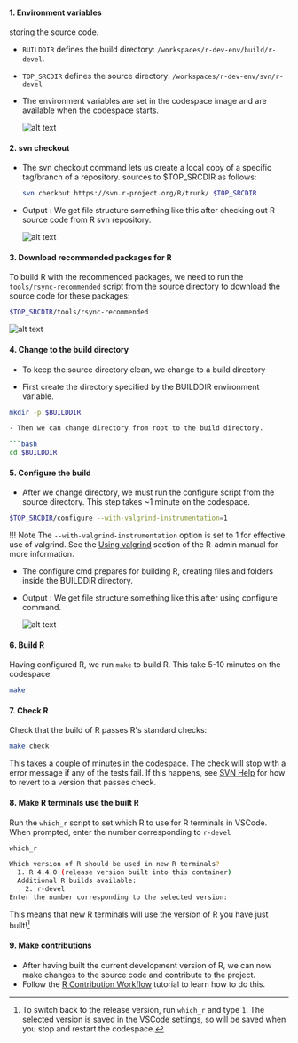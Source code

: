 
#### 1. Environment variables

  storing the source code.
- `BUILDDIR` defines the build directory: `/workspaces/r-dev-env/build/r-devel`.
- `TOP_SRCDIR` defines the source directory: `/workspaces/r-dev-env/svn/r-devel`
- The environment variables are set in the codespace image and are available
  when the codespace starts.

  ![alt text](../assets/rdev6.png)

#### 2. svn checkout
- The svn checkout command lets us create a local copy of a specific tag/branch
  of a repository.
  sources to $TOP_SRCDIR as follows:

    ```bash
    svn checkout https://svn.r-project.org/R/trunk/ $TOP_SRCDIR
    ```

- Output : We get file structure something like this after checking out R source
  code from R svn repository.

    ![alt text](../assets/rdev8.png)

#### 3. Download recommended packages for R

To build R with the recommended packages, we need to run the
`tools/rsync-recommended` script from the source directory to download the
source code for these packages:

```bash
$TOP_SRCDIR/tools/rsync-recommended
```

![alt text](../assets/rdev9.png)

#### 4. Change to the build directory

- To keep the source directory clean, we change to a build directory

- First create the directory specified by the BUILDDIR environment variable.

```bash
mkdir -p $BUILDDIR

- Then we can change directory from root to the build directory.

```bash
cd $BUILDDIR
```

#### 5. Configure the build

- After we change directory, we must run the configure script from the source
directory.  This step takes ~1 minute on the codespace.

```bash
$TOP_SRCDIR/configure --with-valgrind-instrumentation=1

```

<!-- markdownlint-disable MD046 -->
!!! Note
    The `--with-valgrind-instrumentation` option is set to 1 for effective use
    of valgrind. See the [Using
    valgrind](https://cran.r-project.org/doc/manuals/R-exts.html#Using-valgrind)
    section of the R-admin manual for more information.
<!-- markdownlint-enable MD046 -->

- The configure cmd prepares for building R, creating files and folders inside
  the BUILDDIR directory.
- Output : We get file structure something like this after using configure
  command.

    ![alt text](../assets/rdev7.png)

#### 6. Build R

Having configured R, we run `make` to build R. This take 5-10 minutes on the
codespace.

```bash
make
```

#### 7. Check R

Check that the build of R passes R's standard checks:

```bash
make check
```
This takes a couple of minutes in the codespace. The check will stop with a
error message if any of the tests fail. If this happens, see [SVN
Help](./svn_help.md) for how to revert to a version that passes check.

#### 8. Make R terminals use the built R

Run the `which_r` script to set which R to use for R terminals in VSCode. When
prompted, enter the number corresponding to `r-devel`

```bash
which_r
```

```bash
Which version of R should be used in new R terminals?
  1. R 4.4.0 (release version built into this container)
  Additional R builds available:
    2. r-devel
Enter the number corresponding to the selected version:
```

This means that new R terminals will use the version of R you have just
built![^1]

[^1]: To switch back to the release version, run `which_r` and type `1`. The
selected version is saved in the VSCode settings, so will be saved when you stop
and restart the codespace.

#### 9. Make contributions

- After having built the current development version of R, we can now make
  changes to the source code and contribute to the project.
- Follow the [R Contribution Workflow](./contribution_workflow.md) tutorial to
  learn how to do this.

